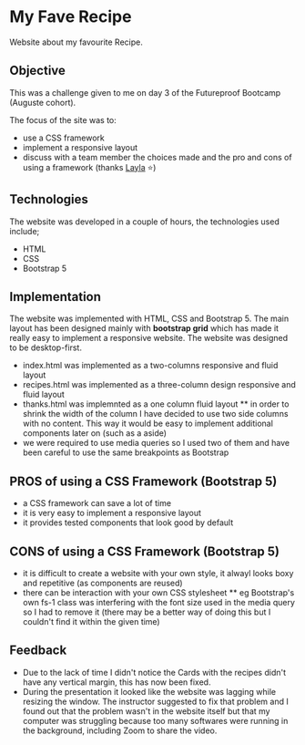 # My Fave Recipe

Website about my favourite Recipe.

## Objective

This was a challenge given to me on day 3 of the Futureproof Bootcamp (Auguste cohort).

The focus of the site was to:

- use a CSS framework
- implement a responsive layout
- discuss with a team member the choices made and the pro and cons of using a framework (thanks [Layla](https://github.com/laylaSouthcombe) ⭐️)

## Technologies

The website was developed in a couple of hours, the technologies used include;

- HTML
- CSS
- Bootstrap 5

## Implementation

The website was implemented with HTML, CSS and Bootstrap 5.
The main layout has been designed mainly with **bootstrap grid** which has made it really easy to implement a responsive website.
The website was designed to be desktop-first.

- index.html was implemented as a two-columns responsive and fluid layout
- recipes.html was implemented as a three-column design responsive and fluid layout
- thanks.html was implemnted as a one column fluid layout
  \*\* in order to shrink the width of the column I have decided to use two side columns with no content. This way it would be easy to implement additional components later on (such as a aside)
- we were required to use media queries so I used two of them and have been careful to use the same breakpoints as Bootstrap

## PROS of using a CSS Framework (Bootstrap 5)

- a CSS framework can save a lot of time
- it is very easy to implement a responsive layout
- it provides tested components that look good by default

## CONS of using a CSS Framework (Bootstrap 5)

- it is difficult to create a website with your own style, it alwayl looks boxy and repetitive (as components are reused)
- there can be interaction with your own CSS stylesheet
  \*\* eg Bootstrap's own fs-1 class was interfering with the font size used in the media query so I had to remove it (there may be a better way of doing this but I couldn't find it within the given time)

## Feedback

- Due to the lack of time I didn't notice the Cards with the recipes didn't have any vertical margin, this has now been fixed.
- During the presentation it looked like the website was lagging while resizing the window. The instructor suggested to fix that problem and I found out that the problem wasn't in the website itself but that my computer was struggling because too many softwares were running in the background, including Zoom to share the video.
